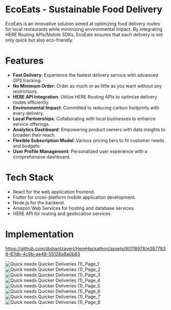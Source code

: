 # EcoEats - Sustainable Food Delivery

EcoEats is an innovative solution aimed at optimizing food delivery routes for local restaurants while minimizing environmental impact. By integrating HERE Routing APIs/Mobile SDKs, EcoEats ensures that each delivery is not only quick but also eco-friendly.

# Features

- **Fast Delivery**: Experience the fastest delivery service with advanced GPS tracking.
- **No Minimum Order**: Order as much or as little as you want without any restrictions.
- **HERE API Integration**: Utilize HERE Routing APIs to optimize delivery routes efficiently.
- **Environmental Impact**: Committed to reducing carbon footprints with every delivery.
- **Local Partnerships**: Collaborating with local businesses to enhance service offerings.
- **Analytics Dashboard**: Empowering product owners with data insights to broaden their reach.
- **Flexible Subscription Model**: Various pricing tiers to fit customer needs and budgets.
- **User Profile Management**: Personalized user experience with a comprehensive dashboard.

# Tech Stack

- React for the web application frontend.
- Flutter for cross-platform mobile application development.
- Node.js for the backend.
- Amazon Web Services for hosting and database services.
- HERE API for routing and geolocation services.

# Implementation

https://github.com/dishantzaveri/HereHackathon/assets/80118978/e3877838-87db-4c9b-ae48-55128a8a0b83


![Quick needs Quicker Deliveries (1)_Page_1](https://github.com/dishantzaveri/HereHackathon/assets/80118978/bbe95d26-c472-442c-8d72-761a22e28e6c)
![Quick needs Quicker Deliveries (1)_Page_2](https://github.com/dishantzaveri/HereHackathon/assets/80118978/1f2b272a-b5c0-483d-bcc5-6c7b9578080f)
![Quick needs Quicker Deliveries (1)_Page_3](https://github.com/dishantzaveri/HereHackathon/assets/80118978/44d9228f-031f-4987-92aa-4d8c5c1ea10a)
![Quick needs Quicker Deliveries (1)_Page_4](https://github.com/dishantzaveri/HereHackathon/assets/80118978/909d5b45-df4d-42d0-af2e-ab6d82226785)
![Quick needs Quicker Deliveries (1)_Page_5](https://github.com/dishantzaveri/HereHackathon/assets/80118978/44e113b0-ce6e-4bc0-8cee-59d76019cc1e)
![Quick needs Quicker Deliveries (1)_Page_6](https://github.com/dishantzaveri/HereHackathon/assets/80118978/5ed78358-ae93-4d07-98ff-11ce7efa0f59)
![Quick needs Quicker Deliveries (1)_Page_7](https://github.com/dishantzaveri/HereHackathon/assets/80118978/b0d2696a-4d67-4303-89ed-670a148c5176)
![Quick needs Quicker Deliveries (1)_Page_8](https://github.com/dishantzaveri/HereHackathon/assets/80118978/79f0d2af-c070-49b4-944f-3a2d4977751d)
